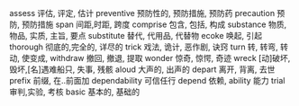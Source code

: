 assess 评估, 评定, 估计
preventive 预防性的, 预防措施, 预防药
precaution 预防, 预防措施
span 间距,时距, 跨度
comprise 包含, 包括, 构成
substance 物质, 物品, 实质, 主旨, 要点
substitute 替代, 代用品, 代替物
ecoke 唤起, 引起
thorough 彻底的,完全的, 详尽的
trick 戏法, 诡计, 恶作剧, 诀窍
turn 转, 转弯, 转动, 使变成,
withdraw 撤回, 撤退, 提取
wonder 惊奇, 惊愕, 奇迹
wreck [动]破坏, 毁坏,[名]遇难船只, 失事, 残骸
aloud 大声的, 出声的
depart 离开, 背离, 去世
prefix 前缀, 在..前面加
dependability 可信任行 depend 依赖, ability 能力
trial 审判,实验, 考核
basic 基本的, 基础的
